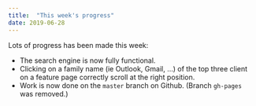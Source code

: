 ```yaml
---
title:  "This week's progress"
date: 2019-06-28
---
```


Lots of progress has been made this week:

* The search engine is now fully functional.
* Clicking on a family name (ie Outlook, Gmail, …) of the top three client on a feature page correctly scroll at the right position.
* Work is now done on the `master` branch on Github. (Branch `gh-pages` was removed.)